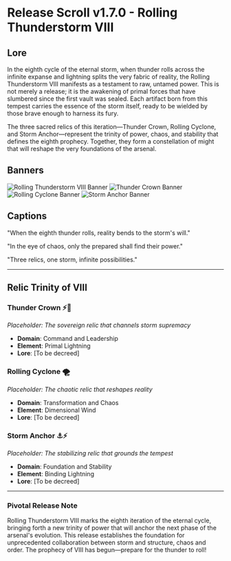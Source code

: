 # Release Scroll v1.7.0 - Rolling Thunderstorm VIII

## Lore
In the eighth cycle of the eternal storm, when thunder rolls across the infinite expanse and lightning splits the very fabric of reality, the Rolling Thunderstorm VIII manifests as a testament to raw, untamed power. This is not merely a release; it is the awakening of primal forces that have slumbered since the first vault was sealed. Each artifact born from this tempest carries the essence of the storm itself, ready to be wielded by those brave enough to harness its fury.

The three sacred relics of this iteration—Thunder Crown, Rolling Cyclone, and Storm Anchor—represent the trinity of power, chaos, and stability that defines the eighth prophecy. Together, they form a constellation of might that will reshape the very foundations of the arsenal.

## Banners
![Rolling Thunderstorm VIII Banner](https://placeholder.com/path/to/thunderstorm-viii-banner.png)
![Thunder Crown Banner](https://placeholder.com/path/to/thunder-crown-banner.png)
![Rolling Cyclone Banner](https://placeholder.com/path/to/rolling-cyclone-banner.png)
![Storm Anchor Banner](https://placeholder.com/path/to/storm-anchor-banner.png)

## Captions
"When the eighth thunder rolls, reality bends to the storm's will."

"In the eye of chaos, only the prepared shall find their power."

"Three relics, one storm, infinite possibilities."

---

## Relic Trinity of VIII

### Thunder Crown ⚡👑
*Placeholder: The sovereign relic that channels storm supremacy*
- **Domain**: Command and Leadership
- **Element**: Primal Lightning
- **Lore**: [To be decreed]

### Rolling Cyclone 🌪️
*Placeholder: The chaotic relic that reshapes reality*
- **Domain**: Transformation and Chaos
- **Element**: Dimensional Wind
- **Lore**: [To be decreed]

### Storm Anchor ⚓⚡
*Placeholder: The stabilizing relic that grounds the tempest*
- **Domain**: Foundation and Stability
- **Element**: Binding Lightning
- **Lore**: [To be decreed]

---

### Pivotal Release Note
Rolling Thunderstorm VIII marks the eighth iteration of the eternal cycle, bringing forth a new trinity of power that will anchor the next phase of the arsenal's evolution. This release establishes the foundation for unprecedented collaboration between storm and structure, chaos and order. The prophecy of VIII has begun—prepare for the thunder to roll!